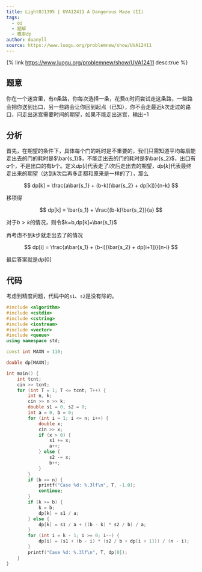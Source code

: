 ```yaml
---
title: LightOJ1395 | UVA12411 A Dangerous Maze (II)
tags:
  - oi
  - 题解
  - 概率dp
author: duanyll
source: https://www.luogu.org/problemnew/show/UVA12411
---
```


{% link https://www.luogu.org/problemnew/show/UVA12411 desc:true %}

## 题意

你在一个迷宫里，有$n$条路，你每次选择一条，花费$a_i$时间尝试走这条路，一些路会把你送到出口，另一些路会让你回到起点（已知），你不会走最近$k$次走过的路口，问走出迷宫需要时间的期望，如果不能走出迷宫，输出$-1$

## 分析

首先，在期望的条件下，具体每个门的耗时是不重要的，我们只需知道平均每扇能走出去的门的耗时是$\bar{s_1}$，不能走出去的门的耗时是$\bar{s_2}$，出口有$a$个，不是出口的有$b$个。定义$dp[i]$代表走了$i$次后走出去的期望，$dp[k]$代表最终走出来的期望（达到$k$次后再多走都和原来是一样的了），那么

$$
dp[k] = \frac{a\bar{s_1} + (b-k)(\bar{s_2} + dp[k])}{n-k}
$$

移项得

$$
dp[k] = \bar{s_1} + \frac{(b-k)\bar{s_2}}{a}
$$

对于$b>k$的情况，则令$k=b,dp[k]=\bar{s_1}$

再考虑不到$k$步就走出去了的情况

$$
dp[i] = \frac{a\bar{s_1} + (b-i)(\bar{s_2} + dp[i+1])}{n-i}
$$

最后答案就是$dp[0]$

## 代码

考虑到精度问题，代码中的`s1`、`s2`是没有除的。

```cpp
#include <algorithm>
#include <cstdio>
#include <cstring>
#include <iostream>
#include <vector>
#include <queue>
using namespace std;

const int MAXN = 110;

double dp[MAXN];

int main() {
	int tcnt;
	cin >> tcnt;
	for (int T = 1; T <= tcnt; T++) {
		int n, k;
		cin >> n >> k;
		double s1 = 0, s2 = 0;
		int a = 0, b = 0;
		for (int i = 1; i <= n; i++) {
			double x;
			cin >> x;
			if (x > 0) {
				s1 += x;
				a++;
			} else {
				s2 -= x;
				b++;
			}
		}
		if (b == n) {
			printf("Case %d: %.3lf\n", T, -1.0);
			continue;
		}
		if (k >= b) {
			k = b;
			dp[k] = s1 / a;
		} else {
			dp[k] = s1 / a + ((b - k) * s2 / b) / a;
		}
		for (int i = k - 1; i >= 0; i--) {
			dp[i] = (s1 + (b - i) * (s2 / b + dp[i + 1])) / (n - i);
		}
		printf("Case %d: %.3lf\n", T, dp[0]);
	}
}
```
